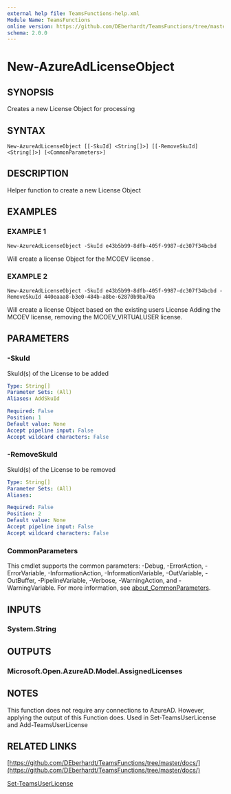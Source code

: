 ```yaml
---
external help file: TeamsFunctions-help.xml
Module Name: TeamsFunctions
online version: https://github.com/DEberhardt/TeamsFunctions/tree/master/docs/
schema: 2.0.0
---
```


# New-AzureAdLicenseObject

## SYNOPSIS
Creates a new License Object for processing

## SYNTAX

```
New-AzureAdLicenseObject [[-SkuId] <String[]>] [[-RemoveSkuId] <String[]>] [<CommonParameters>]
```

## DESCRIPTION
Helper function to create a new License Object

## EXAMPLES

### EXAMPLE 1
```
New-AzureAdLicenseObject -SkuId e43b5b99-8dfb-405f-9987-dc307f34bcbd
```

Will create a license Object for the MCOEV license .

### EXAMPLE 2
```
New-AzureAdLicenseObject -SkuId e43b5b99-8dfb-405f-9987-dc307f34bcbd -RemoveSkuId 440eaaa8-b3e0-484b-a8be-62870b9ba70a
```

Will create a license Object based on the existing users License
  Adding the MCOEV license, removing the MCOEV_VIRTUALUSER license.

## PARAMETERS

### -SkuId
SkuId(s) of the License to be added

```yaml
Type: String[]
Parameter Sets: (All)
Aliases: AddSkuId

Required: False
Position: 1
Default value: None
Accept pipeline input: False
Accept wildcard characters: False
```

### -RemoveSkuId
SkuId(s) of the License to be removed

```yaml
Type: String[]
Parameter Sets: (All)
Aliases:

Required: False
Position: 2
Default value: None
Accept pipeline input: False
Accept wildcard characters: False
```

### CommonParameters
This cmdlet supports the common parameters: -Debug, -ErrorAction, -ErrorVariable, -InformationAction, -InformationVariable, -OutVariable, -OutBuffer, -PipelineVariable, -Verbose, -WarningAction, and -WarningVariable. For more information, see [about_CommonParameters](http://go.microsoft.com/fwlink/?LinkID=113216).

## INPUTS

### System.String
## OUTPUTS

### Microsoft.Open.AzureAD.Model.AssignedLicenses
## NOTES
This function does not require any connections to AzureAD.
However, applying the output of this Function does.
Used in Set-TeamsUserLicense and Add-TeamsUserLicense

## RELATED LINKS

[https://github.com/DEberhardt/TeamsFunctions/tree/master/docs/](https://github.com/DEberhardt/TeamsFunctions/tree/master/docs/)

[Set-TeamsUserLicense]()

